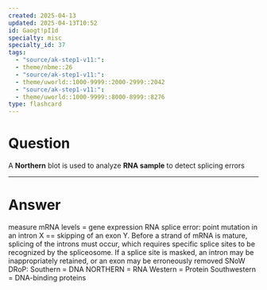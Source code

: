 ```yaml
---
created: 2025-04-13
updated: 2025-04-13T10:52
id: Gaogt!pI1d
specialty: misc
specialty_id: 37
tags:
  - "source/ak-step1-v11:": 
  - theme/nbme::26
  - "source/ak-step1-v11:": 
  - theme/uworld::1000-9999::2000-2999::2042
  - "source/ak-step1-v11:": 
  - theme/uworld::1000-9999::8000-8999::8276
type: flashcard
---
```


# Question
A **Northern** blot is used to analyze **RNA sample** to detect splicing errors

---

# Answer
measure mRNA levels = gene expression  RNA splice error: point mutation in an intron X == skipping of an exon Y.  Before a strand of mRNA is mature, splicing of the introns must occur, which requires specific splice sites to be recognized by the spliceosome. If a splice site is masked, an intron may be inappropriately retained, or an exon may be erroneously removed    SNoW DRoP: Southern = DNA NORTHERN = RNA Western = Protein Southwestern = DNA-binding proteins